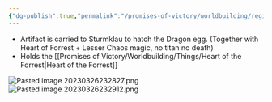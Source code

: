 ```yaml
---
{"dg-publish":true,"permalink":"/promises-of-victory/worldbuilding/regions/todo/sturmklau/","title":"Sturmklau","noteIcon":"Settlement","created":"2023-01-25T02:26:53.515+01:00","updated":"2023-04-13T23:58:37.944+02:00"}
---
```


- Artifact is carried to Sturmklau to hatch the Dragon egg. (Together with Heart of Forrest + Lesser Chaos magic, no titan no death)
- Holds the  [[Promises of Victory/Worldbuilding/Things/Heart of the Forrest\|Heart of the Forrest]]

 ![Pasted image 20230326232827.png](/img/user/resources/Pictures/Pasted%20image%2020230326232827.png)
![Pasted image 20230326232912.png](/img/user/resources/Pictures/Pasted%20image%2020230326232912.png)